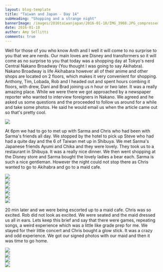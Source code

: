 ```yaml
---
layout: blog-template
title: "Taiwan and Japan - Day 14"
subHeading: "Shopping and a strange night"
bannerImage: /images/2016taiwanjapan/2016-01-10/IMG_3908.JPG_compressed.JPEG
date: 2016-01-10
author: Amy Sellitti
comments: true
---
```

Well for those of you who know Anth and I well it will come to no surprise to you that we are nerds. Our main loves are Disney and transformers so it will come as no surprise to you that today was a shopping day at Tokyo's nerd Central Nakano Broadway (You thought I was going to say Akihabra). Nakano Broadway is life Akihabara however all of their anime and other shops are located on 2 floors, which makes it very convenient for shopping. Anthony, Tim, Lobada, Rob and I headed out and spent hours combing it floors, with drew, Dani and Brad joining us n hour or two later. It was a really amazing place. While we were there we got approached by a newspaper reporter who wanted to interview foreigners in Nakano. We agreed and he asked us some questions and the proceeded to follow us around for a while and take some photos. He said he would email us when the article came out so that's pretty cool.

<div class="center-image"><img src="/images/2016taiwanjapan/2016-01-10/IMG_0523.jpg_compressed.JPEG" /></div>

At 6pm we had to go to met up with Sarma and Chris who had been with Sarma's friends all day. We stopped by the hotel to pick up Steve who had had a quite day and the 6 of Taiwan met up in Shibuya. We met Sarma's Japanese friends Ayumi and Chika and they were lovely. They took us to a restaurant in Shibuya. It was a really nice dinner. We then went shopping at the Disney store and Sarma bought the lovely ladies a bear each. Sarma is such a nice gentleman. However the night could not stop there as Chris wanted to go to Akihabra and go to a maid cafe. 

<div class="center-image"><img src="/images/2016taiwanjapan/2016-01-10/IMG_3908.JPG_compressed - Copy.JPEG" /></div>
<div class="center-image"><img src="/images/2016taiwanjapan/2016-01-10/IMG_3913.JPG_compressed.JPEG" /></div>
<div class="center-image"><img src="/images/2016taiwanjapan/2016-01-10/IMG_3924.JPG_compressed.JPEG" /></div>
<div class="center-image"><img src="/images/2016taiwanjapan/2016-01-10/IMG_3927.JPG_compressed.JPEG" /></div>
<div class="center-image"><img src="/images/2016taiwanjapan/2016-01-10/20160110_200557.jpg_compressed.JPEG" /></div>
<div class="center-image"><img src="/images/2016taiwanjapan/2016-01-10/20160110_213247.jpg_compressed.JPEG" /></div>

20 min later and we were being escorted up to a maid cafe. Chris was so excited. Rob did not look as excited. We were seated and the maid dressed us all in ears. Lets keep this brief and say that there were games, repeating songs, a weird experience which was a little like grade prep for me. We stayed for their little concert and Chris bought a glow stick. It was a crazy and odd experience. We got our signed photos with our maid and then it was time to go home.

<div class="center-image"><img src="/images/2016taiwanjapan/2016-01-10/IMG_3933.JPG_compressed.JPEG" /></div>
<div class="center-image"><img src="/images/2016taiwanjapan/2016-01-10/IMG_3934.JPG_compressed.JPEG" /></div>
<div class="center-image"><img src="/images/2016taiwanjapan/2016-01-10/IMG_3942.JPG_compressed.JPEG" /></div>
<div class="center-image"><img src="/images/2016taiwanjapan/2016-01-10/IMG_3950.JPG_compressed.JPEG" /></div>
